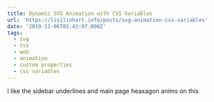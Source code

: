```yaml
---
title: Dynamic SVG Animation with CSS Variables
url: 'https://lisilinhart.info/posts/svg-animation-css-variables'
date: '2019-11-06T01:43:07.000Z'
tags:
  - svg
  - css
  - web
  - animation
  - custom properties
  - css variables
---
```

I like the sidebar underlines and main page heaxagon anims on this
